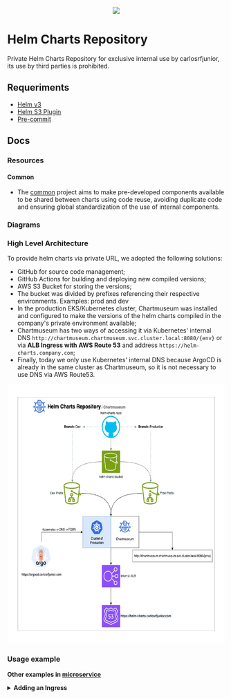 <p align="center">
<a href="https://github.com/carlosrfjunior/helm-charts">
<image src="https://avatars.githubusercontent.com/u/180111812?s=400&u=cda6d53ade890c5d47426504081e4fcb1167199d&v=4" style="width: 300px;">
</a>
</p>

# Helm Charts Repository

Private Helm Charts Repository for exclusive internal use by carlosrfjunior, its use by third parties is prohibited.

## Requeriments

- [Helm v3](https://helm.sh)
- [Helm S3 Plugin](https://helm-s3.hypnoglow.io/)
- [Pre-commit](https://pre-commit.com/)

## Docs

### Resources

#### Common

- The [common](./common/README.md) project aims to make pre-developed components available to be shared between charts using code reuse, avoiding duplicate code and ensuring global standardization of the use of internal components.

### Diagrams

### High Level Architecture

To provide helm charts via private URL, we adopted the following solutions:

- GitHub for source code management;
- GitHub Actions for building and deploying new compiled versions;
- AWS S3 Bucket for storing the versions;
- The bucket was divided by prefixes referencing their respective environments. Examples: prod and dev
- In the production EKS/Kubernetes cluster, Chartmuseum was installed and configured to make the versions of the helm charts compiled in the company's private environment available;
- Chartmuseum has two ways of accessing it via Kubernetes' internal DNS `http://chartmuseum.chartmuseum.svc.cluster.local:8080/{env}` or via **ALB Ingress with AWS Route 53** and address `https://helm-charts.company.com`;
- Finally, today we only use Kubernetes' internal DNS because ArgoCD is already in the same cluster as Chartmuseum, so it is not necessary to use DNS via AWS Route53.

<p>
<img src="./docs/diagrams/Helm Chart Repository.jpg" height="600" alt="Helm Chart Repository"/>
</p>

### Usage example

**Other examples in [microservice](./microservice/values.yaml)**

<details>
<summary><b>Adding an Ingress</b></summary>

1. Template File for Ingress

```yaml
{{ range .Values.ingress }}
{{ if .enabled }}
{{- include "common.ingress" ( dict "ingress" . "context" $ )  }}
{{- end }}
{{- end }}
```

2. Template File for Secret Provider Class

```yaml
{{ range .Values.secretProvider }}
{{ if .enabled }}
{{- include "common.secretProvider" ( dict "secretProvider" . "context" $ )  }}
{{- end }}
{{- end }}
```

3. Values File

```yaml
secretProvider:
- enabled: true
    name: "google-account"
    provider: aws
    region: us-east-1
    objects:
    - name: "/owner/env/resource/oidc"
        type: "secretsmanager"
        secretObjects: true # Store secrets in a Kubernetes Secrets instead of adding them to a POD.
        paths:
        - name: "clientID"
            alias: "clientID"
        - name: "clientSecret"
            alias: "clientSecret"

ingress:
- enabled: true
    name: my-ingress-x
    auth:
        type: oidc
        provider: aws
        issuer: "https://accounts.google.com"
        endpoints:
            authorization: "https://accounts.google.com/o/oauth2/v2/auth"
            token: "https://oauth2.googleapis.com/token"
            userInfo: "https://openidconnect.googleapis.com/v1/userinfo"
        secretName:  "google-account"
    annotations:
        alb.ingress.kubernetes.io/group.name: alb-auth
        alb.ingress.kubernetes.io/listen-ports: '[{"HTTPS":443}]'
        alb.ingress.kubernetes.io/scheme: internet-facing
        alb.ingress.kubernetes.io/tags: >-
            company:product=xxx,company:environment=dev,company:owner=xxxx,company:cost-center=x,company:resource=alb,company:xxxx-classification=false
        alb.ingress.kubernetes.io/target-type: ip
    className: alb
    hosts:
    - host: xxxx.company.com
        paths:
        - path: /*
            pathType: ImplementationSpecific
            servicePort: 80
```

</details>
